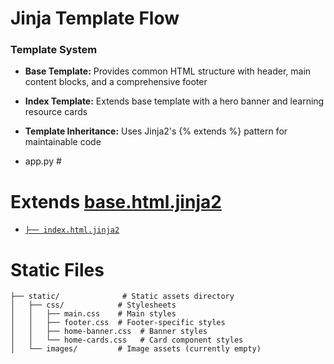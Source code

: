 # Jinja Template Flow

### Template System
- **Base Template:** Provides common HTML structure with header, main content blocks, and a comprehensive footer
- **Index Template:** Extends base template with a hero banner and learning resource cards
- **Template Inheritance:** Uses Jinja2's {% extends %} pattern for maintainable code




- app.py                 # 
# Extends [base.html.jinja2](./base.html)
- [`├── index.html.jinja2`](./index.html)






# Static Files
```
├── static/              # Static assets directory
│   ├── css/            # Stylesheets
│   │   ├── main.css    # Main styles
│   │   ├── footer.css  # Footer-specific styles
│   │   ├── home-banner.css  # Banner styles
│   │   └── home-cards.css   # Card component styles
│   └── images/         # Image assets (currently empty)
```
